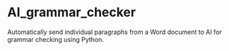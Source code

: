 # AI_grammar_checker
Automatically send individual paragraphs from a Word document to AI for grammar checking using Python.

